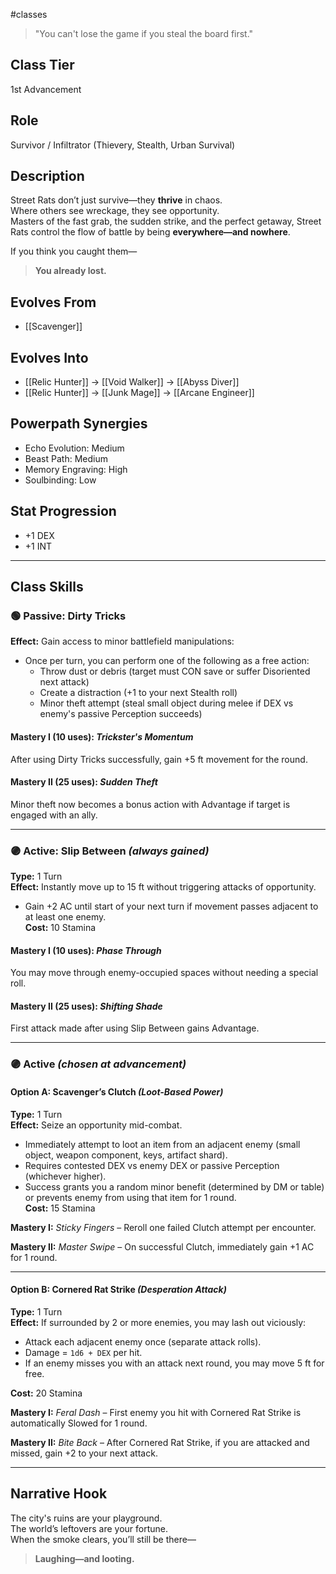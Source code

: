 #classes 

> "You can't lose the game if you steal the board first."

## Class Tier  
1st Advancement

## Role  
Survivor / Infiltrator (Thievery, Stealth, Urban Survival)

## Description  
Street Rats don’t just survive—they **thrive** in chaos.  
Where others see wreckage, they see opportunity.  
Masters of the fast grab, the sudden strike, and the perfect getaway, Street Rats control the flow of battle by being **everywhere—and nowhere**.

If you think you caught them—  
> **You already lost.**

## Evolves From  
- [[Scavenger]]

## Evolves Into  
- [[Relic Hunter]] → [[Void Walker]] → [[Abyss Diver]]  
- [[Relic Hunter]] → [[Junk Mage]] → [[Arcane Engineer]]

## Powerpath Synergies  
- Echo Evolution: Medium  
- Beast Path: Medium  
- Memory Engraving: High  
- Soulbinding: Low

## Stat Progression  
- +1 DEX  
- +1 INT

---

## Class Skills

### 🟢 Passive: **Dirty Tricks**  
**Effect:** Gain access to minor battlefield manipulations:
- Once per turn, you can perform one of the following as a free action:  
  - Throw dust or debris (target must CON save or suffer Disoriented next attack)  
  - Create a distraction (+1 to your next Stealth roll)  
  - Minor theft attempt (steal small object during melee if DEX vs enemy's passive Perception succeeds)

#### Mastery I (10 uses): *Trickster's Momentum*  
After using Dirty Tricks successfully, gain +5 ft movement for the round.

#### Mastery II (25 uses): *Sudden Theft*  
Minor theft now becomes a bonus action with Advantage if target is engaged with an ally.

---

### 🟣 Active: **Slip Between** *(always gained)*  
**Type:** 1 Turn  
**Effect:** Instantly move up to 15 ft without triggering attacks of opportunity.  
- Gain +2 AC until start of your next turn if movement passes adjacent to at least one enemy.  
**Cost:** 10 Stamina

#### Mastery I (10 uses): *Phase Through*  
You may move through enemy-occupied spaces without needing a special roll.

#### Mastery II (25 uses): *Shifting Shade*  
First attack made after using Slip Between gains Advantage.

---

### 🟣 Active *(chosen at advancement)*

#### Option A: **Scavenger’s Clutch** *(Loot-Based Power)*  
**Type:** 1 Turn  
**Effect:** Seize an opportunity mid-combat.  
- Immediately attempt to loot an item from an adjacent enemy (small object, weapon component, keys, artifact shard).  
- Requires contested DEX vs enemy DEX or passive Perception (whichever higher).  
- Success grants you a random minor benefit (determined by DM or table) or prevents enemy from using that item for 1 round.  
**Cost:** 15 Stamina

**Mastery I:** *Sticky Fingers* – Reroll one failed Clutch attempt per encounter.

**Mastery II:** *Master Swipe* – On successful Clutch, immediately gain +1 AC for 1 round.

---

#### Option B: **Cornered Rat Strike** *(Desperation Attack)*  
**Type:** 1 Turn  
**Effect:** If surrounded by 2 or more enemies, you may lash out viciously:  
- Attack each adjacent enemy once (separate attack rolls).  
- Damage = `1d6 + DEX` per hit.  
- If an enemy misses you with an attack next round, you may move 5 ft for free.

**Cost:** 20 Stamina

**Mastery I:** *Feral Dash* – First enemy you hit with Cornered Rat Strike is automatically Slowed for 1 round.

**Mastery II:** *Bite Back* – After Cornered Rat Strike, if you are attacked and missed, gain +2 to your next attack.

---

## Narrative Hook  
The city's ruins are your playground.  
The world’s leftovers are your fortune.  
When the smoke clears, you’ll still be there—  
> **Laughing—and looting.**